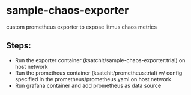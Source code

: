# sample-chaos-exporter
custom prometheus exporter to expose litmus chaos metrics 

## Steps: 

- Run the exporter container (ksatchit/sample-chaos-exporter:trial) on host network
- Run the prometheus container (ksatchit/prometheus:trial) w/ config specified in the 
  prometheus/prometheus.yaml on host network
- Run grafana container and add prometheus as data source
